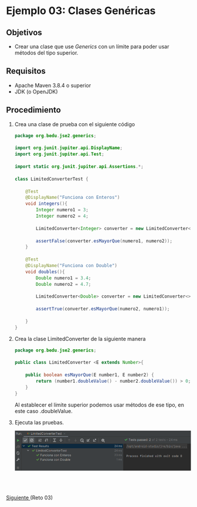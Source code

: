 # Ejemplo 03: Clases Genéricas

## Objetivos
* Crear una clase que use _Generics_ con un límite para poder usar métodos del tipo superior.

## Requisitos

- Apache Maven 3.8.4 o superior
- JDK (o OpenJDK)

## Procedimiento

1. Crea una clase de prueba con el siguiente código

    ```java
    package org.bedu.jse2.generics;

    import org.junit.jupiter.api.DisplayName;
    import org.junit.jupiter.api.Test;

    import static org.junit.jupiter.api.Assertions.*;

    class LimitedConverterTest {

        @Test
        @DisplayName("Funciona con Enteros")
        void integers(){
            Integer numero1 = 3;
            Integer numero2 = 4;

            LimitedConverter<Integer> converter = new LimitedConverter<>();

            assertFalse(converter.esMayorQue(numero1, numero2));
        }
        
        @Test
        @DisplayName("Funciona con Double")
        void doubles(){
            Double numero1 = 3.4;
            Double numero2 = 4.7;

            LimitedConverter<Double> converter = new LimitedConverter<>();

            assertTrue(converter.esMayorQue(numero2, numero1));

        }
    }
    ```

2. Crea la clase LimitedConverter de la siguiente manera

    ```java
    package org.bedu.jse2.generics;

    public class LimitedConverter <E extends Number>{

        public boolean esMayorQue(E number1, E number2) {
            return (number1.doubleValue() - number2.doubleValue()) > 0;
        }
    }
    ```

    Al establecer el límite superior podemos usar métodos de ese tipo, en este caso .doubleValue.

3. Ejecuta las pruebas.

    ![Pruebas](./img/img_01.png)

<br/>
<br/>

[Siguiente ](../Reto-03/Readme.md)(Reto 03)